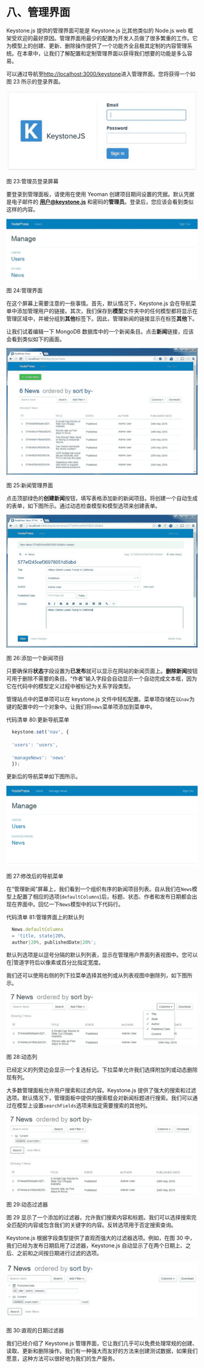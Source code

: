 # 八、管理界面

Keystone.js 提供的管理界面可能是 Keystone.js 比其他类似的 Node.js web 框架受欢迎的最好原因。管理界面用最少的配置为开发人员做了很多繁重的工作。它为模型上的创建、更新、删除操作提供了一个功能齐全且极其定制的内容管理系统。在本章中，让我们了解配置和定制管理界面以获得我们想要的功能是多么容易。

可以通过导航至[http://localhost:3000/keystone](http://localhost:3000/keystone)进入管理界面。您将获得一个如图 23 所示的登录界面。

![](img/00027.jpeg)

图 23:管理员登录屏幕

要登录到管理面板，请使用在使用 Yeoman 创建项目期间设置的凭据。默认凭据是电子邮件的 [**用户@keystone.js**](mailto:user@keystone.js) 和密码的**管理员**。登录后，您应该会看到类似这样的内容。

![](img/00028.jpeg)

图 24:管理界面

在这个屏幕上需要注意的一些事情。首先，默认情况下，Keystone.js 会在导航菜单中添加管理用户的链接。其次，我们保存到**模型**文件夹中的任何模型都将显示在管理区域中，并被分组到**其他**标签下。因此，管理新闻的链接显示在标签**其他**下。

让我们试着编辑一下 MongoDB 数据库中的一个新闻条目。点击**新闻**链接，应该会看到类似如下的画面。

![](img/00029.jpeg)

图 25:新闻管理界面

点击顶部绿色的**创建新闻**按钮，填写表格添加新的新闻项目。将创建一个自动生成的表单，如下图所示。通过动态检查模型和模型选项来创建表单。

![](img/00030.jpeg)

图 26:添加一个新闻项目

只要确保将**状态**字段设置为**已发布**就可以显示在网站的新闻页面上。**删除新闻**按钮可用于删除不需要的条目。“作者”输入字段会自动显示一个自动完成文本框，因为它在代码中的模型定义过程中被标记为关系字段类型。

管理站点中的菜单项可以在 keystone.js 文件中轻松配置。菜单项存储在以`nav`为键的配置中的一个对象中。让我们将`news`菜单项添加到菜单中。

代码清单 80:更新导航菜单

```js
  keystone.set('nav', {

  'users': 'users',

  'manageNews': 'news'
  });

```

更新后的导航菜单如下图所示。

![](img/00031.jpeg)

图 27:修改后的导航菜单

在“管理新闻”屏幕上，我们看到一个组织有序的新闻项目列表。自从我们在`News`模型上配置了相应的选项(`defaultColumns`)后，标题、状态、作者和发布日期都会出现在界面中。回忆一下`News`模型中的以下代码行。

代码清单 81:管理界面上的默认列

```js
  News.defaultColumns
  = 'title, state|20%,
  author|20%, publishedDate|20%';

```

默认列选项是以逗号分隔的默认列列表，显示在管理用户界面列表视图中。您可以在|管道字符后以像素或百分比指定宽度。

我们还可以使用右侧的列下拉菜单选择其他列或从列表视图中删除列，如下图所示。

![](img/00032.jpeg)

图 28:动态列

已经定义的列旁边会显示一个复选标记。下拉菜单允许我们选择附加列或动态删除现有列。

大多数管理面板允许用户搜索和过滤内容。Keystone.js 提供了强大的搜索和过滤选项。默认情况下，管理面板中提供的搜索框会对新闻标题进行搜索。我们可以通过在模型上设置`searchFields`选项来指定需要搜索的其他列。

![](img/00033.jpeg)

图 29:动态过滤器

图 29 显示了一个添加的过滤器，允许我们搜索内容和标题。我们可以选择搜索完全匹配的内容或包含我们的关键字的内容。反转选项用于否定搜索查询。

Keystone.js 根据字段类型提供了直观而强大的过滤器选项。例如，在图 30 中，我们已经为发布日期启用了过滤器，Keystone.js 自动显示了在两个日期上、之后、之前和之间按日期进行过滤的选项。

![](img/00034.jpeg)

图 30:直观的日期过滤器

我们已经介绍了 Keystone.js 管理界面，它让我们几乎可以免费处理常规的创建、读取、更新和删除操作。我们有一种强大而友好的方法来创建测试数据，如果我们愿意，这种方法可以很好地为我们的生产服务。